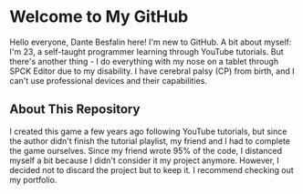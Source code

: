 
# Welcome to My GitHub

Hello everyone, Dante Besfalin here! I'm new to GitHub. A bit about myself: I'm 23, a self-taught programmer learning through YouTube tutorials. But there's another thing - I do everything with my nose on a tablet through SPCK Editor due to my disability. I have cerebral palsy (CP) from birth, and I can't use professional devices and their capabilities.

## About This Repository

I created this game a few years ago following YouTube tutorials, but since the author didn't finish the tutorial playlist, my friend and I had to complete the game ourselves. Since my friend wrote 95% of the code, I distanced myself a bit because I didn't consider it my project anymore. However, I decided not to discard the project but to keep it. I recommend checking out my portfolio.
